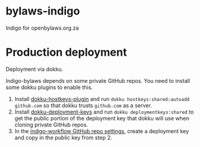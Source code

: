 # bylaws-indigo
Indigo for openbylaws.org.za

# Production deployment

Deployment via dokku.

Indigo-bylaws depends on some private GitHub repos. You need to install some dokku plugins to enable this.

1. Install [dokku-hostkeys-plugin](https://github.com/cedricziel/dokku-hostkeys-plugin) and run `dokku hostkeys:shared:autoadd github.com` so that dokku trusts `github.com` as a server.
2. Install [dokku-deployment-keys](https://github.com/cedricziel/dokku-deployment-keys) and run `dokku deploymentkeys:shared` to get the public portion of the deployment key that dokku will use when cloning private GitHub repos.
3. In the [indigo-workflow GitHub repo settings](https://github.com/longhotsummer/bylaws-workflow/settings/keys), create a deployment key and copy in the public key from step 2.
